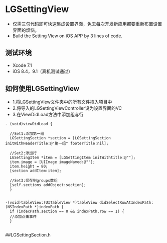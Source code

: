 # LGSettingView
  * 仅需三句代码即可快速集成设置界面，免去每次开发新应用都要重新布置设置界面的烦恼。
  * Build the Setting View on iOS APP by 3 lines of code.

## 测试环境
  * Xcode 7.1
  * iOS 8.4，9.1（真机测试通过）
  
## 如何使用LGSettingView
  * 1.将LGSettingView文件夹中的所有文件拽入项目中
  * 2.将导入的LGSettingViewController设为设置界面的VC  
  * 3.在ViewDidLoad方法中添加组与行  

```
- (void)viewDidLoad {

  //Set1:添加第一组
  LGSettingSection *section = [LGSettingSection initWithHeaderTitle:@"第一组" footerTitle:nil];
  
  //Set2:添加行
  LGSettingItem *item = [LGSettingItem initWithtitle:@""];
  item.image = [UIImage imageNamed:@""];
  item.height = 80;
  [section addItem:item];
  
  //Set3:保存到groups数组
  [self.sections addObject:section];
  }
  
  
-(void)tableView:(UITableView *)tableView didSelectRowAtIndexPath:(NSIndexPath *)indexPath {
  if (indexPath.section == 0 && indexPath.row == 1) {
  //添加点击事件
  }
  
```
  
  
##LGSettingSection.h

